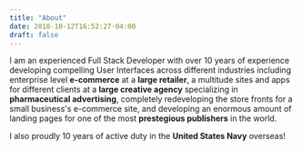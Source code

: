 ```yaml
---
title: "About"
date: 2018-10-12T16:52:27-04:00
draft: false
---
```

I am an experienced Full Stack Developer with over 10 years of experience developing compelling User Interfaces across different industries including enterprise level **e-commerce** at a **large retailer**, a multitude sites and apps for different clients at a **large creative agency** specializing in **pharmaceutical advertising**, completely redeveloping the store fronts for a small business's e-commerce site, and developing an enormous amount of landing pages for one of the most **prestegious publishers** in the world.

I also proudly 10 years of active duty in the **United States Navy** overseas!